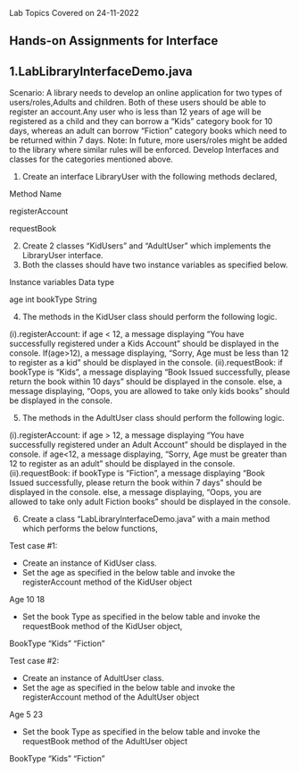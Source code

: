 Lab Topics Covered on 24-11-2022

Hands-on Assignments for Interface
--------------------------------------
1.LabLibraryInterfaceDemo.java
---------------------------------------

Scenario: A library needs to develop an online application for two types of users/roles,Adults and children. Both of these users should be able to register an account.Any user who is less than 12 years of age will be registered as a child and they can borrow a “Kids” category book for 10 days, whereas an adult can borrow “Fiction” category books which need to be returned within 7 days. 
Note: In future, more users/roles might be added to the library where similar rules will be enforced. 
Develop Interfaces and classes for the categories mentioned above.  

1. Create an interface LibraryUser with the following methods declared,

Method Name

registerAccount

requestBook

2. Create 2 classes “KidUsers” and “AdultUser” which implements the LibraryUser interface.
3.  Both the classes should have two instance variables as specified below.

Instance variables  Data type

age int
bookType String

4. The methods in the KidUser class should perform the following logic. 

(i).registerAccount:
if age < 12, a message displaying “You have successfully registered under a Kids Account” should be displayed in the console. 
If(age>12), a message displaying, “Sorry, Age must be less than 12 to register as a kid” should be displayed in the console. 
(ii).requestBook: 
if bookType is “Kids”, a message displaying “Book Issued successfully, please return the book within 10 days” should be displayed in the console. 
else, a message displaying, “Oops, you are allowed to take only kids books” should be displayed in the console. 

5. The methods in the AdultUser class should perform the following logic. 

(i).registerAccount:
if age > 12, a message displaying “You have successfully registered under an Adult Account”
should be displayed in the console.
if age<12, a message displaying, “Sorry, Age must be greater than 12 to register as an adult” 
should be displayed in the console.
(ii).requestBook:
if bookType is “Fiction”, a message displaying “Book Issued successfully, please return the book within 7 days” should be displayed in the console.
else, a message displaying, “Oops, you are allowed to take only adult Fiction books” should be displayed in the console.

6. Create a class “LabLibraryInterfaceDemo.java” with a main method which performs the below functions,

Test case #1:
* Create an instance of KidUser class. 
* Set the age as specified in the below table and invoke the registerAccount method  of the  KidUser object

Age
10
18

* Set the book Type as specified in the below table and invoke the requestBook method of the KidUser object,

BookType
“Kids”
“Fiction”

Test case #2:
* Create an instance of AdultUser class. 
* Set the age as specified in the below table and invoke the registerAccount method of the AdultUser object

Age
5
23

* Set the book Type as specified in the below table and invoke the requestBook method of the  AdultUser  object

BookType
“Kids”
“Fiction”
